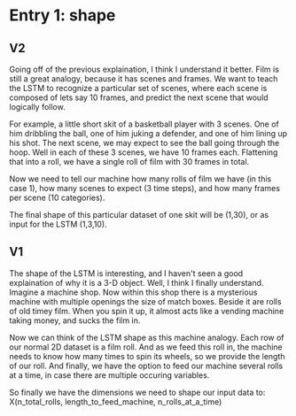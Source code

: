 # Entry 1: shape
## V2
Going off of the previous explaination, I think I understand it better. Film is
still a great analogy, because it has scenes and frames. We want to teach the 
LSTM to recognize a particular set of scenes, where each scene is composed of 
lets say 10 frames, and predict the next scene that would logically follow.


For example, a little short skit of a basketball player with 3 scenes. One of him
dribbling the ball, one of him juking a defender, and one of him lining up his shot.
The next scene, we may expect to see the ball going through the hoop. Well in each of
these 3 scenes, we have 10 frames each. Flattening that into a roll, we have a single roll
of film with 30 frames in total.


Now we need to tell our machine how many rolls of film we have (in this case 1), how many scenes
to expect (3 time steps), and how many frames per scene (10 categories).


The final shape of this particular dataset of one skit will be (1,30), or as input for the 
LSTM (1,3,10).


## V1
The shape of the LSTM is interesting, and I haven't seen a good explaination
 of why it is a 3-D object. Well, I think I finally understand. Imagine a 
machine shop. Now within this shop there is a mysterious machine with multiple
openings the size of match boxes. Beside it are rolls of 
old timey film. When you spin it up, it almost acts like a 
vending machine taking money, and sucks the film in.


Now we can think of the LSTM shape as this machine analogy. Each row of our 
normal 2D dataset is a film roll. And as we feed this roll in, the machine
needs to know how many times to spin its wheels, so we provide the length
of our roll. And finally, we have the option to feed our machine several rolls
at a time, in case there are multiple occuring variables. 


So finally we have the dimensions we need to shape our input data to:<br>
X(n_total_rolls, length_to_feed_machine, n_rolls_at_a_time) 
